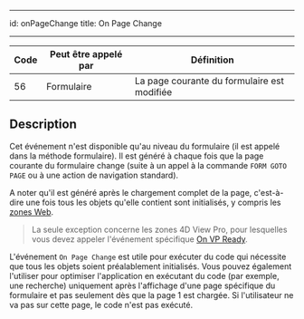 - - -
id: onPageChange title: On Page Change
- - -

| Code | Peut être appelé par | Définition                                  |
| ---- | -------------------- | ------------------------------------------- |
| 56   | Formulaire           | La page courante du formulaire est modifiée |


## Description

Cet événement n'est disponible qu'au niveau du formulaire (il est appelé dans la méthode formulaire). Il est généré à chaque fois que la page courante du formulaire change (suite à un appel à la commande `FORM GOTO PAGE` ou à une action de navigation standard).

A noter qu'il est généré après le chargement complet de la page, c'est-à-dire une fois tous les objets qu'elle contient sont initialisés, y compris les [zones Web](FormObjects/webArea_overview.md).

> La seule exception concerne les zones 4D View Pro, pour lesquelles vous devez appeler l'événement spécifique [On VP Ready](onVpReady.md).

L'événement `On Page Change` est utile pour exécuter du code qui nécessite que tous les objets soient préalablement initialisés. Vous pouvez également l'utiliser pour optimiser l'application en exécutant du code (par exemple, une recherche) uniquement après l'affichage d'une page spécifique du formulaire et pas seulement dès que la page 1 est chargée. Si l'utilisateur ne va pas sur cette page, le code n'est pas exécuté.